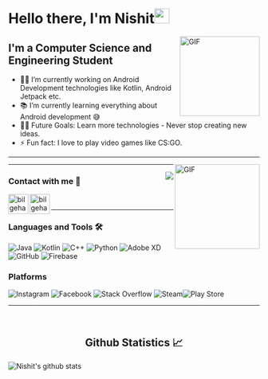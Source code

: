 # Hello there, I'm Nishit<img width="30px" src="https://media.tenor.com/images/3b388fe03da271d2674faf85eb7c3fcd/tenor.gif" />

<img align="right" alt="GIF" height="160px" src="https://media.giphy.com/media/du3J3cXyzhj75IOgvA/giphy.gif" />

## I'm a Computer Science and Engineering Student  

- 👨‍💻 I’m currently working on Android Development technologies like Kotlin, Android Jetpack etc.
- 📚 I’m currently learning everything about Android development 😅
- 💪🏼 Future Goals: Learn more technologies - Never stop creating new ideas.
- ⚡ Fun fact: I love to play video games like CS:GO.

---


<img align="right" alt="GIF" height="170px" src="https://media.giphy.com/media/J5B1Y8QZnzXXbLQIBu/giphy.gif" />



---

<img align="right" src="http://estruyf-github.azurewebsites.net/api/VisitorHit?user=Bgstatic&repo=Bgstatic&countColorcountColor&countColor=%237B1E7B"/>

### Contact with me 📝


[<img align="left" alt="bilgehangecici.site" width="40px" src="https://i.pinimg.com/originals/1d/46/dd/1d46dda5b99cf1a91a1e2377fb948b36.gif" />][website]
[<img align="left" alt="bilgehangecici | Instagram" width="40px" src="https://thumbs.gfycat.com/OrnateOrneryFoal-max-1mb.gif" />][instagram]

<br />

---

### Languages and Tools 🛠 

<img alt="Java" src="https://img.shields.io/badge/java-%23ED8B00.svg?&style=for-the-badge&logo=java&logoColor=white"/>  <img alt="Kotlin" src="https://img.shields.io/badge/kotlin-%230095D5.svg?&style=for-the-badge&logo=kotlin&logoColor=white" />  <img alt="C++" src="https://img.shields.io/badge/c++%20-%2300599C.svg?&style=for-the-badge&logo=c%2B%2B&ogoColor=white"/>  <img alt="Python" src="https://img.shields.io/badge/python%20-%2314354C.svg?&style=for-the-badge&logo=python&logoColor=white"/>
<img alt="Adobe XD" src="https://img.shields.io/badge/adobe%20xd%20-%23FF26BE.svg?&style=for-the-badge&logo=adobe%20xd&logoColor=white"/>  <img alt="GitHub" src="https://img.shields.io/badge/github%20-%23121011.svg?&style=for-the-badge&logo=github&logoColor=white"/>  <img alt="Firebase" src="https://img.shields.io/badge/firebase%20-%23039BE5.svg?&style=for-the-badge&logo=firebase"/>
<br>

### Platforms

<img alt="Instagram" src="https://img.shields.io/badge/Vaibhav Jaiswal%20-%23E4405F.svg?&style=for-the-badge&logo=Instagram&logoColor=white" href="https://www.instagram.com/vaibhav.jaiswal.2511/"/>  <img alt="Facebook" src="https://img.shields.io/badge/Facebook%20-%231877F2.svg?&style=for-the-badge&logo=Facebook&logoColor=white"/>  <img alt="Stack Overflow" src="https://img.shields.io/badge/-Stack%20overflow-FE7A16?style=for-the-badge&logo=stack-overflow&logoColor=white"/>
<img alt="Steam" src="https://img.shields.io/badge/steam%20-%23000000.svg?&style=for-the-badge&logo=steam&logoColor=white"/><img alt="Play Store" src="https://img.shields.io/badge/Google_Play-414141?style=for-the-badge&logo=google-play&logoColor=white" />
<br/>

---

<br/>

 <h2 align="center"> Github Statistics 📈 </h2>
 
![Nishit's github stats](https://github-readme-stats.vercel.app/api?username=nishit-visavadiya&theme=blue-green) <br>
  

[website]: https://vaibhav2002.github.io
[instagram]: https://www.instagram.com/vaibhav.jaiswal.2511/



